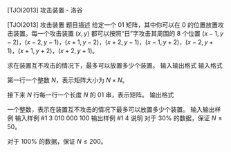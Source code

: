 



[TJOI2013] 攻击装置 - 洛谷














[TJOI2013] 攻击装置
题目描述
给定一个 01 矩阵，其中你可以在 0 的位置放置攻击装置。每一个攻击装置 $(x,y)$ 都可以按照“日”字攻击其周围的 $8$ 个位置 $(x-1,y-2)$，$(x-2,y-1)$，$(x+1,y-2)$，$(x+2,y-1)$，$(x-1,y+2)$，$(x-2,y+1)$，$(x+1,y+2)$，$(x+2,y+1)$。

求在装置互不攻击的情况下，最多可以放置多少个装置。
输入输出格式
输入格式

第一行一个整数 $N$，表示矩阵大小为 $N \times N$。

接下来 $N$ 行每一行一个长度 $N$ 的 01 串，表示矩阵。
输出格式

一个整数，表示在装置互不攻击的情况下最多可以放置多少个装置。
输入输出样例
输入样例 #1
3
010
000
100
输出样例 #1
4
说明
对于 $30\%$ 的数据，保证 $N \le 50$。

对于 $100\%$ 的数据，保证 $N \le 200$。







